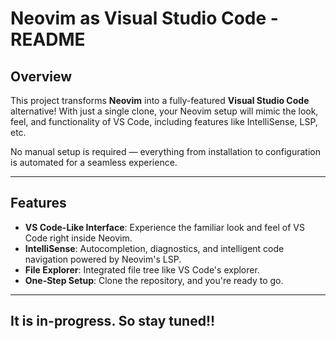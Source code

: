 # Neovim as Visual Studio Code - README

## Overview

This project transforms **Neovim** into a fully-featured **Visual Studio Code** alternative! With just a single clone, your Neovim setup will mimic the look, feel, and functionality of VS Code, including features like IntelliSense, LSP, etc.

No manual setup is required — everything from installation to configuration is automated for a seamless experience.

---

## Features

- **VS Code-Like Interface**: Experience the familiar look and feel of VS Code right inside Neovim.  
- **IntelliSense**: Autocompletion, diagnostics, and intelligent code navigation powered by Neovim's LSP.    
- **File Explorer**: Integrated file tree like VS Code's explorer.  
- **One-Step Setup**: Clone the repository, and you're ready to go.  

---

## It is in-progress. So stay tuned!!
